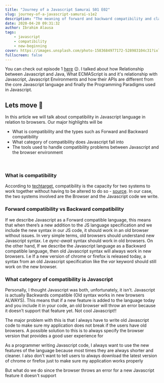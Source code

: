 ```yaml
---
title: "Journey of a Javascript Samurai S01 E02"
slug: journey-of-a-javascript-samurai-s1e2
description: "The meaning of forward and backward compatibility and clarifying which category Javascript belongs"
date: 2020-04-20 09:31:32
author: Ibrahim Alausa
tags:
    - javascript
    - compatibility
    - new-beginning
cover: https://images.unsplash.com/photo-1583684977172-528983104c31?ixlib=rb-1.2.1&ixid=eyJhcHBfaWQiOjEyMDd9&auto=format&fit=crop&w=1050&q=80
fullscreen: false
---
```


You can check out episode 1 [here](https://www.apparentdev.com/journey-of-a-javascript-samurai-s01-e01/) 😉. I talked about how Relationship between Javascript and Java, What ECMAScript is and it's relationship with Javascript, Javascript Environments and how their APIs are different from the core Javascript language and finally the Programming Paradigms used in Javascript.


## Lets move 🚀
In this article we will talk about compatibility in Javascript language in relation to browsers. Our major highlights will be 

-   What is compatibility and the types such as Forward and Backward compatibility
-   What category of compatibility does Javascript fall into
-   The tools used to handle compatibility problems between Javascript and the browser environment
    <br><br><br>

### What is compatibility
According to [techtarget](https://whatis.techtarget.com/), compatibility is the capacity for two systems to work together without having to be altered to do so - [source](https://whatis.techtarget.com/definition/compatibility). In our case, the two systems involved are the Browser and the Javascript code we write.

### Forward compatibility vs Backward compatibility 
If we describe Javascript as a Forward compatible language, this means that when there’s a new addition to the JS language specification and we include the new syntax in our JS code, it should work in an old browser without issues. In very simple terms, old browsers should understand new Javascript syntax. I.e *aync-await* syntax should work in old browsers. On the other hand, If we describe the Javascript language as a Backward compatible language, then old Javascript syntax will always work in new browsers. I.e If a new version of chrome or firefox is released today, a syntax from an old Javascript specification like the *var* keyword should still work on the new browser. 


### What category of compatibility is Javascript
Personally, I thought Javascript was both, unfortunately, it isn’t. Javascript is actually Backwards compatible (Old syntax works in new browsers ALWAYS). This means that if a new feature is added to the language today and you include it in your code, an old browser will throw an error because it doesn’t support that feature yet. Not cool Javascript!!

The major problem with this is that I always have to write old Javascript code to make sure my application does not break if the users have old browsers. A possible solution to this is to always specify the browser version that provides a good user experience for 

As a programmer writing Javascript code, I always want to use the new features of the language because most times they are always shorter and cleaner. I also don't want to tell users to always download the latest version of chrome or firefox just to make sure my application works properly

But what do we do since the browser throws an error for a new Javascript feature it doesn't support 



